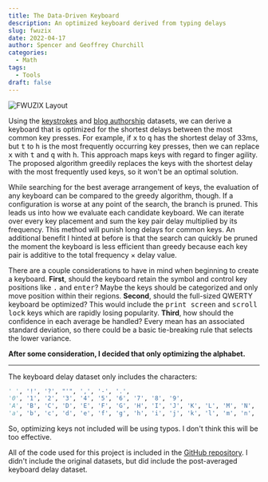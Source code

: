 ```yaml
---
title: The Data-Driven Keyboard
description: An optimized keyboard derived from typing delays
slug: fwuzix
date: 2022-04-17
author: Spencer and Geoffrey Churchill
categories:
  - Math
tags:
  - Tools
draft: false
---
```


![FWUZIX Layout](/images/fwuzix.png)

Using the [keystrokes](https://userinterfaces.aalto.fi/136Mkeystrokes/) and [blog authorship](https://www.kaggle.com/datasets/rtatman/blog-authorship-corpus) datasets, we can derive a keyboard that is optimized for the shortest delays between the most common key presses. For example, if <kbd>x</kbd> to <kbd>q</kbd> has the shortest delay of 33ms, but <kbd>t</kbd> to <kbd>h</kbd> is the most frequently occurring key presses, then we can replace <kbd>x</kbd> with <kbd>t</kbd> and <kbd>q</kbd> with <kbd>h</kbd>. This approach maps keys with regard to finger agility. The proposed algorithm greedily replaces the keys with the shortest delay with the most frequently used keys, so it won't be an optimal solution.

While searching for the best average arrangement of keys, the evaluation of any keyboard can be compared to the greedy algorithm, though. If a configuration is worse at any point of the search, the branch is pruned. This leads us into how we evaluate each candidate keyboard. We can iterate over every key placement and sum the key pair delay multiplied by its frequency. This method will punish long delays for common keys. An additional benefit I hinted at before is that the search can quickly be pruned the moment the keyboard is less efficient than greedy because each key pair is additive to the total frequency × delay value.

There are a couple considerations to have in mind when beginning to create a keyboard. **First**, should the keyboard retain the symbol and control key positions like <kbd>.</kbd> and <kbd>enter</kbd>? Maybe the keys should be categorized and only move position within their regions. **Second**, should the full-sized QWERTY keyboard be optimized? This would include the <kbd>print screen</kbd> and <kbd>scroll lock</kbd> keys which are rapidly losing popularity. **Third**, how should the confidence in each average be handled? Every mean has an associated standard deviation, so there could be a basic tie-breaking rule that selects the lower variance.

**After some consideration, I decided that only optimizing the alphabet.**

---

The keyboard delay dataset only includes the characters:

```python
' ', '!', '?', "'", ',', '-', '.',
'0', '1', '2', '3', '4', '5', '6', '7', '8', '9',
'A', 'B', 'C', 'D', 'E', 'F', 'G', 'H', 'I', 'J', 'K', 'L', 'M', 'N', 'O', 'P', 'Q', 'R', 'S', 'T', 'U', 'V', 'W', 'X', 'Y', 'Z',
'a', 'b', 'c', 'd', 'e', 'f', 'g', 'h', 'i', 'j', 'k', 'l', 'm', 'n', 'o', 'p', 'q', 'r', 's', 't', 'u', 'v', 'w', 'x', 'y', 'z'
```

So, optimizing keys not included will be using typos. I don't think this will be too effective.

All of the code used for this project is included in the [GitHub repository](https://github.com/splch/fwuzix). I didn't include the original datasets, but did include the post-averaged keyboard delay dataset.

